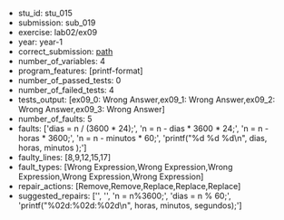 - stu_id: stu_015	       
- submission: sub_019
- exercise: lab02/ex09
- year: year-1
- correct_submission: [path](https://github.com/pmorvalho/C-Pack-IPAs/blob/main/correct_submissions/year-1/lab02/ex09/ex09-stu_015-sub_018)
- number_of_variables: 4
- program_features: [printf-format] 
- number_of_passed_tests: 0
- number_of_failed_tests: 4
- tests_output: [ex09_0: Wrong Answer,ex09_1: Wrong Answer,ex09_2: Wrong Answer,ex09_3: Wrong Answer]
- number_of_faults: 5
- faults: ['dias = n / (3600 * 24);', 'n = n - dias * 3600 * 24;', 'n = n - horas * 3600;', 'n = n - minutos * 60;', 'printf("%d %d %d\n", dias, horas, minutos );']
- faulty_lines: [8,9,12,15,17]
- fault_types: [Wrong Expression,Wrong Expression,Wrong Expression,Wrong Expression,Wrong Expression]
- repair_actions: [Remove,Remove,Replace,Replace,Replace] 
- suggested_repairs: ['', '', 'n = n%3600;', 'dias = n % 60;', 'printf("%02d:%02d:%02d\n", horas, minutos, segundos);']
